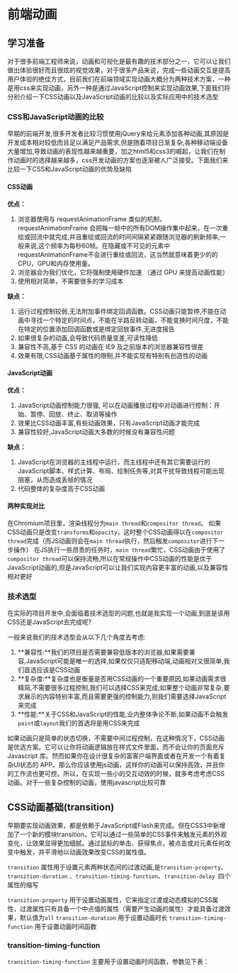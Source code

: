 # 前端动画

## 学习准备

对于很多前端工程师来说，动画和可视化是最有趣的技术部分之一，它可以让我们做出体验很好而且很炫的视觉效果，对于很多产品来说，完成一些动画交互是提高用户体验的绝佳方式，目前我们在前端领域实现动画大概分为两种技术方案，一种是用css来实现动画，另外一种是通过JavaScript控制来实现动画效果,下面我们将分别介绍一下CSS动画以及JavaScript动画的比较以及实际应用中的技术选型


### CSS和JavaScript动画的比较

早期的前端开发,很多开发者比较习惯使用jQuery来给元素添加各种动画,其原因是开发成本相对较低而且足以满足产品需求,但是随着项目日渐复杂,各种移动端设备大量增加,导致动画的表现性越来越重要，加之html5和css3的崛起，让我们在制作动画时的选择越来越多，css开发动画的方案也逐渐被人广泛接受。下面我们来比较一下CSS和JavaScript动画的优势及缺陷

#### CSS动画

**优点：**
1.  浏览器使用与 requestAnimationFrame 类似的机制，requestAnimationFrame 会把每一帧中的所有DOM操作集中起来，在一次重绘或回流中就完成,并且重绘或回流的时间间隔紧紧跟随浏览器的刷新频率,一般来说,这个频率为每秒60帧。在隐藏或不可见的元素中requestAnimationFrame不会进行重绘或回流，这当然就意味着更少的的CPU，GPU和内存使用量。
2. 浏览器会为我们优化，它将强制使用硬件加速 （通过 GPU 来提高动画性能）
3. 使用相对简单，不需要很多的学习成本

**缺点：**
1. 运行过程控制较弱,无法附加事件绑定回调函数。CSS动画只能暂停,不能在动画中寻找一个特定的时间点，不能在半路反转动画，不能变换时间尺度，不能在特定的位置添加回调函数或是绑定回放事件,无进度报告
2. 如果很复杂的动画,会导致代码质量变差,可读性降低
3. 兼容性不高,基于 CSS 的动画在 IE9 及之前版本的浏览器兼容性很差
4. 效果有限,CSS动画基于属性的限制,并不能实现有特别有创造性的动画


#### JavaScript动画

**优点：**
1. JavaScript动画控制能力很强, 可以在动画播放过程中对动画进行控制：开始、暂停、回放、终止、取消等操作
2. 效果比CSS动画丰富,有些动画效果，只有JavaScript动画才能完成
3. 兼容性较好,JavaScript动画大多数的时候没有兼容性问题

**缺点：**
1. JavaScript在浏览器的主线程中运行，而主线程中还有其它需要运行的JavaScript脚本、样式计算、布局、绘制任务等,对其干扰导致线程可能出现阻塞，从而造成丢帧的情况
2. 代码整体的复杂度高于CSS动画

#### 两种实现对比

在Chromium项目里，渲染线程分为`main thread`和`compositor thread`。
如果CSS动画只是改变`transforms`和`opacity`，这时整个CSS动画得以在`compositor thread`完成（而JS动画则会在`main thread`执行，然后触发`compositor`进行下一步操作）
在JS执行一些昂贵的任务时，`main thread`繁忙，CSS动画由于使用了`compositor thread`可以保持流畅,所以在常规操作中CSS动画的性能是优于JavaScript动画的,但是JavaScript可以让我们实现内容更丰富的动画,以及兼容性相对更好

### 技术选型

在实际的项目开发中,会面临着技术选型的问题,也就是我实现一个动画,到底是该用CSS还是JavaScript去完成呢?

一般来说我们的技术选型会从以下几个角度去考虑:
1. **兼容性:**我们的项目是否需要兼容低版本的浏览器,如果需要兼容,JavaScript可能是唯一的选择,如果仅仅只适配移动端,动画相对又很简单,我们首选应该是CSS动画
2. **复杂度:**复杂度也是衡量是否用CSS动画的一个重要原因,如果动画需求很精简,不需要很多过程控制,我们可以选择CSS来完成;如果整个动画非常复杂,要求展示的内容特别丰富,而且需要更强的控制能力,则我们需要选择JavaScript来完成
3. **性能:**关于CSS和JavaScript的性能,业内整体争论不断,如果动画不会触发`paint`或`layout`我们的首选将是用CSS来完成

如果动画只是简单的状态切换，不需要中间过程控制，在这种情况下，CSS动画是优选方案。它可以让你将动画逻辑放在样式文件里面，而不会让你的页面充斥 Javascript 库。然而如果你在设计很复杂的富客户端界面或者在开发一个有着复杂UI状态的 APP。那么你应该使用js动画，这样你的动画可以保持高效，并且你的工作流也更可控。所以，在实现一些小的交互动效的时候，就多考虑考虑CSS动画。对于一些复杂控制的动画，使用javascript比较可靠


## CSS动画基础(transition)

早期要实现动画效果，都是依赖于JavaScript或Flash来完成。但在CSS3中新增加了一个新的模块transition，它可以通过一些简单的CSS事件来触发元素的外观变化，让效果显得更加细腻。通过鼠标的单击、获得焦点，被点击或对元素任何改变中触发，并平滑地以动画效果改变CSS的属性值。

`transition` 属性用于设置元素两种状态间的过渡动画,是`transition-property`、`transition-duration` 、`transition-timing-function`、`transition-delay `四个属性的缩写

`transition-property` 用于设置动画属性，它来指定过渡或动态模拟的CSS属性，过渡属性只有具备一个中点值的属性（需要产生动画的属性）才能具备过渡效果，默认值为`all`
`transition-duration` 用于设置动画时长
`transition-timing-function` 用于设置动画时间函数

### transition-timing-function

`transition-timing-function` 主要用于设置动画时间函数，参数见下表：


